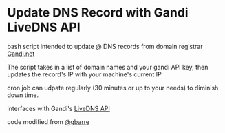 <h1>Update DNS Record with Gandi LiveDNS API</h1>

bash script intended to update @ DNS records from domain registrar [Gandi.net](https://www.gandi.net)

The script takes in a list of domain names and your gandi API key, 
then updates the record's IP with your machine's current IP


cron job can udpate regularly (30 minutes or up to your needs) to diminish down time.

interfaces with Gandi's [LiveDNS API](https://api.gandi.net/docs/livedns/)




code modified from [@gbarre](https://gist.github.com/gbarre/92d53e2be4ae0497670533ebf96ea0ca)
